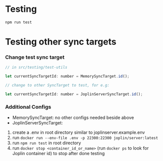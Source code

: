 # Testing  

`npm run test`


# Testing other sync targets

### Change test sync target 
```js
// in src/testing/test-utils

let currentSyncTargetId: number = MemorySyncTarget.id();  

// change to other SyncTarget to test, for e.g:

let currentSyncTargetId: number = JoplinServerSyncTarget.id();  
```

### Additional Configs
- MemorySyncTarget: no other configs needed beside above 
- JoplinServerSyncTarget:   
1. create a .env in root directory similar to joplinserver.example.env
2. run `docker run --env-file .env -p 22300:22300 joplin/server:latest` 
3. run `npm run test` in root directory 
4. run `docker stop <container_id_or_name>` (run `docker ps` to look for Joplin container id) to stop after done testing 